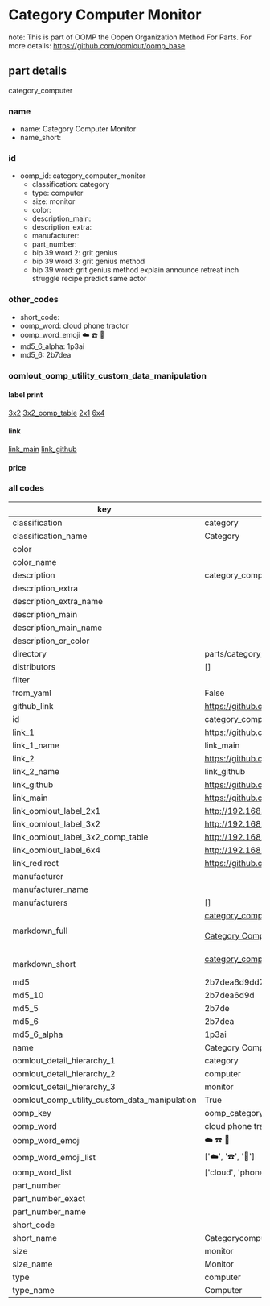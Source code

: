# Category Computer Monitor  

note: This is part of OOMP the Oopen Organization Method For Parts. For more details: https://github.com/oomlout/oomp_base

##  part details
  



category_computer



### name
* name: Category Computer Monitor
* name_short: 
### id
* oomp_id: category_computer_monitor
  * classification: category
  * type: computer
  * size: monitor
  * color: 
  * description_main: 
  * description_extra: 
  * manufacturer: 
  * part_number: 
  * bip 39 word 2: grit genius
  * bip 39 word 3: grit genius method
  * bip 39 word: grit genius method explain announce retreat inch struggle recipe predict same actor

### other_codes
* short_code: 
* oomp_word: cloud phone tractor
* oomp_word_emoji :cloud: :phone: :tractor:
* md5_6_alpha: 1p3ai
* md5_6: 2b7dea






### oomlout_oomp_utility_custom_data_manipulation
#### label print
[3x2](http://192.168.1.245:1112/?label=oomp%201p3ai)
[3x2_oomp_table](http://192.168.1.108:1112/?label=oomp%201p3ai)
[2x1](http://192.168.1.242:1112/?label=oomp%201p3ai)
[6x4](http://192.168.1.55:1112/?label=oomp%201p3ai)    

#### link

[link_main](https://github.com/oomlout/oomlout_oomp_version_1_messy/tree/main/parts/category_computer_monitor) [link_github](https://github.com/oomlout/oomlout_oomp_version_1_messy/tree/main/parts/category_computer_monitor)                             

#### price







### all codes 
| key | value |  
| --- | --- |  
| classification | category |  
| classification_name | Category |  
| color |  |  
| color_name |  |  
| description | category_computer |  
| description_extra |  |  
| description_extra_name |  |  
| description_main |  |  
| description_main_name |  |  
| description_or_color |   |  
| directory | parts/category_computer_monitor |  
| distributors | [] |  
| filter |  |  
| from_yaml | False |  
| github_link | https://github.com/oomlout/oomlout_oomp_part_src/tree/main/parts/category_computer_monitor |  
| id | category_computer_monitor |  
| link_1 | https://github.com/oomlout/oomlout_oomp_version_1_messy/tree/main/parts/category_computer_monitor |  
| link_1_name | link_main |  
| link_2 | https://github.com/oomlout/oomlout_oomp_version_1_messy/tree/main/parts/category_computer_monitor |  
| link_2_name | link_github |  
| link_github | https://github.com/oomlout/oomlout_oomp_version_1_messy/tree/main/parts/category_computer_monitor |  
| link_main | https://github.com/oomlout/oomlout_oomp_version_1_messy/tree/main/parts/category_computer_monitor |  
| link_oomlout_label_2x1 | http://192.168.1.242:1112/?label=oomp%201p3ai |  
| link_oomlout_label_3x2 | http://192.168.1.245:1112/?label=oomp%201p3ai |  
| link_oomlout_label_3x2_oomp_table | http://192.168.1.108:1112/?label=oomp%201p3ai |  
| link_oomlout_label_6x4 | http://192.168.1.55:1112/?label=oomp%201p3ai |  
| link_redirect | https://github.com/oomlout/oomlout_oomp_version_1_messy/tree/main/parts/category_computer_monitor |  
| manufacturer |  |  
| manufacturer_name |  |  
| manufacturers | [] |  
| markdown_full | [category_computer_monitor](none)<br>[](none)<br>[Category Computer Monitor](none)<br><br> |  
| markdown_short | [category_computer_monitor](none)<br><br> |  
| md5 | 2b7dea6d9dd74e4ae004a50918583b35 |  
| md5_10 | 2b7dea6d9d |  
| md5_5 | 2b7de |  
| md5_6 | 2b7dea |  
| md5_6_alpha | 1p3ai |  
| name | Category Computer Monitor |  
| oomlout_detail_hierarchy_1 | category |  
| oomlout_detail_hierarchy_2 | computer |  
| oomlout_detail_hierarchy_3 | monitor |  
| oomlout_oomp_utility_custom_data_manipulation | True |  
| oomp_key | oomp_category_computer_monitor |  
| oomp_word | cloud phone tractor |  
| oomp_word_emoji | :cloud: :phone: :tractor: |  
| oomp_word_emoji_list | [':cloud:', ':phone:', ':tractor:'] |  
| oomp_word_list | ['cloud', 'phone', 'tractor'] |  
| part_number |  |  
| part_number_exact |  |  
| part_number_name |  |  
| short_code |  |  
| short_name | Categorycomputer |  
| size | monitor |  
| size_name | Monitor |  
| type | computer |  
| type_name | Computer |  
